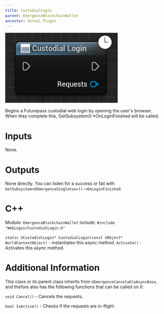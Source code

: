 ```yaml
---
title: CustodialLogin
parent: EmergenceBlockchainWallet
ancestor: Unreal Plugin
---
```


![](CustodialLogin.PNG)

Begins a Futurepass custodial web login by opening the user's browser. When they complete this, GetSubsystem<UEmergenceSingleton>()->OnLoginFinished will be called.

# Inputs

None.

# Outputs

None directly. You can listen for a success or fail with `GetSubsystem<UEmergenceSingleton>()->OnLoginFinished`.

# C++
Module: `EmergenceBlockchainWallet`
include: `#include "WebLogin/CustodialLogin.h"`

`static UCustodialLogin* CustodialLogin(const UObject* WorldContextObject)` - instantiates this async method.
`Activate()` - Activates this async method.

# Additional Information

This class or its parent class inherits from `UEmergenceCancelableAsyncBase`, and thefore also has the following functions that can be called on it:

`void Cancel()` - Cancels the requests.

`bool IsActive()` - Checks if the requests are in-flight.